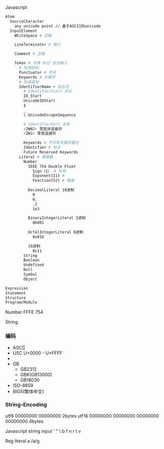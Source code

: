 Javascript
```bash
Atom
  SourceCharacter
    any unicode point // 基于ASCII的unicode
  InputElement
    WhiteSpace # 空格

    LineTerminator # 换行

    Comment # 注释

    Token # 令牌 标记 合法输入
      # 形成结构
      Punctuator # 符号
      Keywords # 关键字
      # 形成语句
      IdentifierName # 标志符
        # IdentifierStart 开头
        ID_Start
        UnicodeIDStart
        $
        _
        \ UnicodeEscapeSequence

        # IdentifierPart 主体
        <ZWNJ> 零宽非连接符
        <ZWJ> 零宽连接符

        Keywords # 不可和关键字重合
        Identifier # 标志
        Future Reserved Keywords 
      Literal # 直接量
        Number
          IEEE 754 Double Float
            Sign（1） # 符号
            Exponent(11) # 
            Feaction(52) # 精度
          
          DecimalLiteral 10进制
            0
            0.
            .2
            1e3

          BinaryIntegerLiteral 2进制
            0b001
          
          OctalIntegerLiteral 8进制
            0o010

          16进制
            0x11
        String
        Boolean
        Undefined
        Null
        Symbol
        Object

Expression
Statement
Structure
Program/Module
```

Number 
FFFE 754

String
<h3>编码</h3>
<ul>
  <li>ASC||</li>
  <li>USC U+0000 - U+FFFF<li>
  <li>GB
    <ul>
      <li>GB2312</li>
      <li>GBK(GB13000)</li>
      <li>GB18030</li>
    </ul>
  </li>
  <li>ISO-8859</li>
  <li>BIG5(繁体中文)</li>
</ul>

<h3>String-Encoding</h3>
utf8 00000000 00000000 2bytes
utf16 00000000 00000000 00000000 00000000 4bytes

Javascript string input
' " \ b f n r t v

Reg literal
a
/a/g 